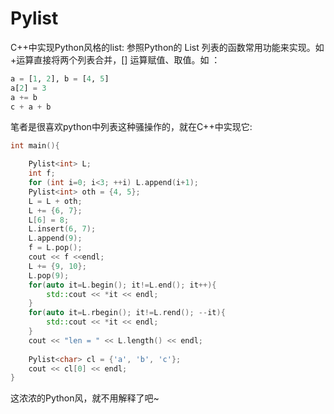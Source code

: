 # Pylist
C++中实现Python风格的list:
参照Python的 List 列表的函数常用功能来实现。如+运算直接将两个列表合并，[] 运算赋值、取值。如 ：
```python
a = [1, 2], b = [4, 5]
a[2] = 3
a += b
c + a + b
```
笔者是很喜欢python中列表这种骚操作的，就在C++中实现它:
```cpp
int main(){

    Pylist<int> L;
    int f;
    for (int i=0; i<3; ++i) L.append(i+1);
    Pylist<int> oth = {4, 5};
    L = L + oth;
    L += {6, 7};
    L[6] = 8;
    L.insert(6, 7);
    L.append(9);
    f = L.pop();
    cout << f <<endl;
    L += {9, 10};
    L.pop(9);
    for(auto it=L.begin(); it!=L.end(); it++){
        std::cout << *it << endl;
    }
    for(auto it=L.rbegin(); it!=L.rend(); --it){
        std::cout << *it << endl;
    }
    cout << "len = " << L.length() << endl;
    
    Pylist<char> cl = {'a', 'b', 'c'};
    cout << cl[0] << endl;
}
```
这浓浓的Python风，就不用解释了吧~